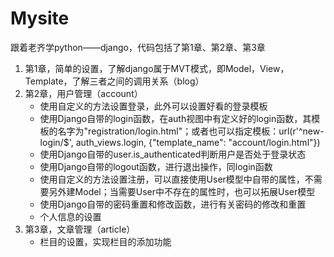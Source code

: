 # Mysite
跟着老齐学python——django，代码包括了第1章、第2章、第3章
1. 第1章，简单的设置，了解django属于MVT模式，即Model，View，Template，了解三者之间的调用关系（blog）
2. 第2章，用户管理（account）
   - 使用自定义的方法设置登录，此外可以设置好看的登录模板
   - 使用Django自带的login函数，在auth视图中有定义好的login函数，其模板的名字为"registration/login.html"；或者也可以指定模板：url(r'^new-login/$', auth_views.login, {"template_name": "account/login.html"})
   - 使用Django自带的user.is_authenticated判断用户是否处于登录状态
   - 使用Django自带的logout函数，进行退出操作，同login函数
   - 使用自定义的方法设置注册，可以直接使用User模型中自带的属性，不需要另外建Model；当需要User中不存在的属性时，也可以拓展User模型
   - 使用Django自带的密码重置和修改函数，进行有关密码的修改和重置
   - 个人信息的设置
3. 第3章，文章管理（article）
   - 栏目的设置，实现栏目的添加功能
